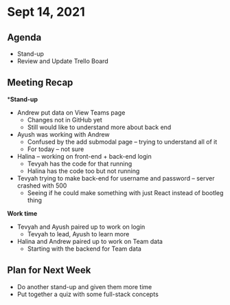 # Sept 14, 2021
## Agenda
- Stand-up
- Review and Update Trello Board

## Meeting Recap
***Stand-up**
- Andrew put data on View Teams page
  - Changes not in GitHub yet
  - Still would like to understand more about back end
- Ayush was working with Andrew
  - Confused by the add submodal page – trying to understand all of it
  - For today – not sure
- Halina – working on front-end + back-end login
  - Tevyah has the code for that running
  - Halina has the code too but not running
- Tevyah trying to make back-end for username and password – server crashed with 500
  - Seeing if he could make something with just React instead of bootleg thing

**Work time**
- Tevyah and Ayush paired up to work on login
  - Tevyah to lead, Ayush to learn more
- Halina and Andrew paired up to work on Team data
  - Starting with the backend for Team data

## Plan for Next Week
- Do another stand-up and given them more time
- Put together a quiz with some full-stack concepts